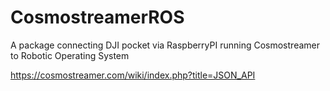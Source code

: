 # CosmostreamerROS
A package connecting DJI pocket via RaspberryPI running Cosmostreamer to Robotic Operating System


https://cosmostreamer.com/wiki/index.php?title=JSON_API
